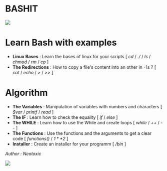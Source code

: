 # BASHIT

![](https://img.shields.io/badge/Free%20Course-red.svg)

# Learn Bash with examples

* **Linux Bases** : Learn the bases of linux for your scripts [ *cd* / *./* / *ls* / *chmod* / *rm* / *cp* ]
* **The Redirections** : How to copy a file's content into an other in -1s ? [ *cat* / *echo* / *>* / *>>* ]


# Algorithm

* **The Variables** : Manipulation of variables with numbers and characters [ *$var* / *printf* / *read* ]
* **The IF** : Learn how to check the equality [ *if* / *else* ]
* **The WHILE** : Learn how to use the While and create loops [ *while* / *++* / *--* ]
* **The Functions** : Use the functions and the arguments to get a clear code [ *functions()* / *$1* *$2* ]
* **Installer** : Create an installer for your programm [ */bin* ]


*Author : Neotoxic*


![](https://static1.squarespace.com/static/532b290de4b0eaed9ab559ae/t/5a737a134192020b71e8f3b9/1553117779995/LearnMore-01.png)
